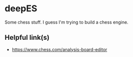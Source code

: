 # deepES

Some chess stuff. I guess I'm trying to build a chess engine.

## Helpful link(s)

- https://www.chess.com/analysis-board-editor